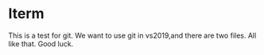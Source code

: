 # Iterm
This is a test for git.
We want to use git in vs2019,and there are two files.
All like that.
Good luck.
